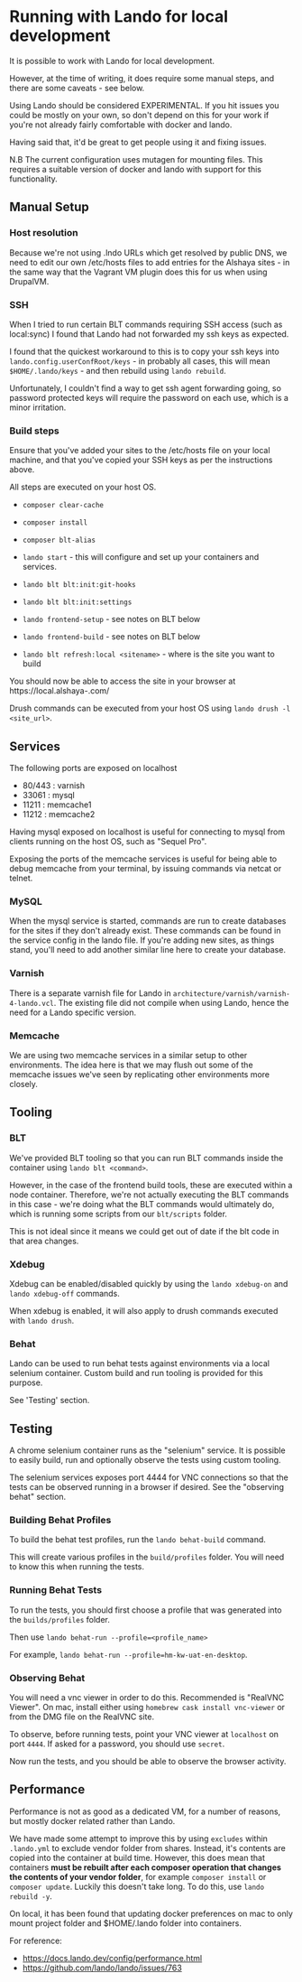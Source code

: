 # Running with Lando for local development

It is possible to work with Lando for local development.

However, at the time of writing, it does require some manual steps, and there are some caveats - see below.

Using Lando should be considered EXPERIMENTAL. If you hit issues you could be mostly on your own, so don't depend on
this for your work if you're not already fairly comfortable with docker and lando.

Having said that, it'd be great to get people using it and fixing issues.

N.B The current configuration uses mutagen for mounting files. This requires a suitable version of docker and lando with
support for this functionality.

## Manual Setup

### Host resolution

Because we're not using .lndo URLs which get resolved by public DNS, we need to edit our own /etc/hosts files to add
entries for the Alshaya sites - in the same way that the Vagrant VM plugin does this for us when using DrupalVM.

### SSH

When I tried to run certain BLT commands requiring SSH access (such as local:sync) I found that Lando had not forwarded
my ssh keys as expected.

I found that the quickest workaround to this is to copy your ssh keys into `lando.config.userConfRoot/keys` - in probably
all cases, this will mean `$HOME/.lando/keys` - and then rebuild using `lando rebuild`.

Unfortunately, I couldn't find a way to get ssh agent forwarding going, so password protected keys will require the
password on each use, which is a minor irritation.

### Build steps

Ensure that you've added your sites to the /etc/hosts file on your local machine, and that you've copied your SSH keys
as per the instructions above.

All steps are executed on your host OS.

  * `composer clear-cache`
  * `composer install`
  * `composer blt-alias`
  * `lando start` - this will configure and set up your containers and services.

  * `lando blt blt:init:git-hooks`
  * `lando blt blt:init:settings`
  * `lando frontend-setup` - see notes on BLT below
  * `lando frontend-build` - see notes on BLT below
  * `lando blt refresh:local <sitename>` - where <sitename> is the site you want to build

You should now be able to access the site in your browser at https://local.alshaya-<sitename>.com/

Drush commands can be executed from your host OS using `lando drush -l <site_url>`.

## Services

The following ports are exposed on localhost

 - 80/443 : varnish
 - 33061 : mysql
 - 11211 : memcache1
 - 11212 : memcache2

Having mysql exposed on localhost is useful for connecting to mysql from clients running on the host OS, such as
"Sequel Pro".

Exposing the ports of the memcache services is useful for being able to debug memcache from your terminal, by issuing
commands via netcat or telnet.

### MySQL

When the mysql service is started, commands are run to create databases for the sites if they don't already exist. These
commands can be found in the service config in the lando file. If you're adding new sites, as things stand, you'll
need to add another similar line here to create your database.

### Varnish

There is a separate varnish file for Lando in `architecture/varnish/varnish-4-lando.vcl`. The existing file did not
compile when using Lando, hence the need for a Lando specific version.

### Memcache

We are using two memcache services in a similar setup to other environments. The idea here is that we may flush out
some of the memcache issues we've seen by replicating other environments more closely.

## Tooling

### BLT

We've provided BLT tooling so that you can run BLT commands inside the container using `lando blt <command>`.

However, in the case of the frontend build tools, these are executed within a node container. Therefore, we're not
actually executing the BLT commands in this case - we're doing what the BLT commands would ultimately do, which is
running some scripts from our `blt/scripts` folder.

This is not ideal since it means we could get out of date if the blt code in that area changes.

### Xdebug

Xdebug can be enabled/disabled quickly by using the `lando xdebug-on` and `lando xdebug-off` commands.

When xdebug is enabled, it will also apply to drush commands executed with `lando drush`.

### Behat

Lando can be used to run behat tests against environments via a local selenium container. Custom build and run
tooling is provided for this purpose.

See 'Testing' section.

## Testing

A chrome selenium container runs as the "selenium" service. It is possible to easily build, run and optionally
observe the tests using custom tooling.

The selenium services exposes port 4444 for VNC connections so that the tests can be observed running in a browser
if desired. See the "observing behat" section.

### Building Behat Profiles

To build the behat test profiles, run the `lando behat-build` command.

This will create various profiles in the `build/profiles` folder. You will need to know this when running the tests.

### Running Behat Tests

To run the tests, you should first choose a profile that was generated into the `builds/profiles` folder.

Then use `lando behat-run --profile=<profile_name>`

For example, `lando behat-run --profile=hm-kw-uat-en-desktop`.

### Observing Behat

You will need a vnc viewer in order to do this.  Recommended is "RealVNC Viewer". On mac, install either using
`homebrew cask install vnc-viewer` or from the DMG file on the RealVNC site.

To observe, before running tests, point your VNC viewer at `localhost` on port `4444`.  If asked for a password, you
should use `secret`.

Now run the tests, and you should be able to observe the browser activity.

## Performance

Performance is not as good as a dedicated VM, for a number of reasons, but mostly docker related rather than Lando.

We have made some attempt to improve this by using `excludes` within `.lando.yml` to exclude vendor folder from shares.
Instead, it's contents are copied into the container at build time. However, this does mean that containers **must be
rebuilt after each composer operation that changes the contents of your vendor folder**, for example `composer install`
or `composer update`.  Luckily this doesn't take long.  To do this, use `lando rebuild -y`.

On local, it has been found that updating docker preferences on mac to only mount project folder and $HOME/.lando
folder into containers.

For reference:

- https://docs.lando.dev/config/performance.html
- https://github.com/lando/lando/issues/763

